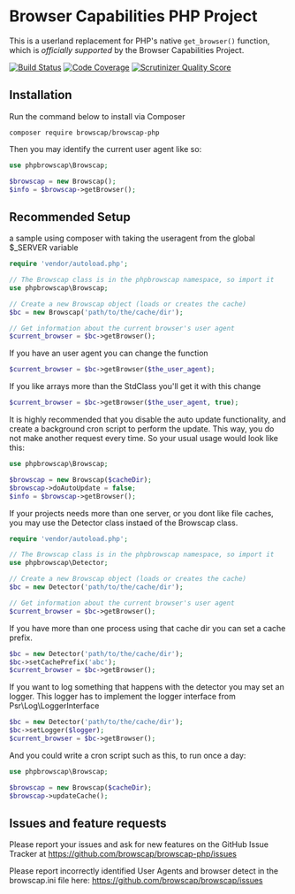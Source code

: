 Browser Capabilities PHP Project
================================

This is a userland replacement for PHP's native `get_browser()` function, which is _officially supported_ by the Browser Capabilities Project.

[![Build Status](https://secure.travis-ci.org/browscap/browscap-php.png?branch=master)](http://travis-ci.org/browsecap/browscap-php) [![Code Coverage](https://scrutinizer-ci.com/g/browscap/browscap-php/badges/coverage.png?s=61cb32ca83d2053ed9b140690b6e18dfa00e4639)](https://scrutinizer-ci.com/g/browscap/browscap-php/) [![Scrutinizer Quality Score](https://scrutinizer-ci.com/g/browscap/browscap-php/badges/quality-score.png?s=db1cc1699b1cb6ac6ae46754ef9612217eba5526)](https://scrutinizer-ci.com/g/browscap/browscap-php/)

Installation
------------

Run the command below to install via Composer

```shell
composer require browscap/browscap-php
```

Then you may identify the current user agent like so:

```php
use phpbrowscap\Browscap;

$browscap = new Browscap();
$info = $browscap->getBrowser();
```

Recommended Setup
-----------------

a sample using composer with taking the useragent from the global $_SERVER variable

```php
require 'vendor/autoload.php';

// The Browscap class is in the phpbrowscap namespace, so import it
use phpbrowscap\Browscap;

// Create a new Browscap object (loads or creates the cache)
$bc = new Browscap('path/to/the/cache/dir');

// Get information about the current browser's user agent
$current_browser = $bc->getBrowser();
```

If you have an user agent you can change the function
```php
$current_browser = $bc->getBrowser($the_user_agent);
```

If you like arrays more than the StdClass you'll get it with this change
```php
$current_browser = $bc->getBrowser($the_user_agent, true);
```

It is highly recommended that you disable the auto update functionality, and create a background cron script to perform the update. This way, you do not make another request every time. So your usual usage would look like this:

```php
use phpbrowscap\Browscap;

$browscap = new Browscap($cacheDir);
$browscap->doAutoUpdate = false;
$info = $browscap->getBrowser();
```


If your projects needs more than one server, or you dont like file caches, you may use the Detector class instaed of the Browscap class.
```php
require 'vendor/autoload.php';

// The Browscap class is in the phpbrowscap namespace, so import it
use phpbrowscap\Detector;

// Create a new Browscap object (loads or creates the cache)
$bc = new Detector('path/to/the/cache/dir');

// Get information about the current browser's user agent
$current_browser = $bc->getBrowser();
```

If you have more than one process using that cache dir you can set a cache prefix.
```php
$bc = new Detector('path/to/the/cache/dir');
$bc->setCachePrefix('abc');
$current_browser = $bc->getBrowser();
```

If you want to log something that happens with the detector you may set an logger.
This logger has to implement the logger interface from Psr\Log\LoggerInterface
```php
$bc = new Detector('path/to/the/cache/dir');
$bc->setLogger($logger);
$current_browser = $bc->getBrowser();
```

And you could write a cron script such as this, to run once a day:

```php
use phpbrowscap\Browscap;

$browscap = new Browscap($cacheDir);
$browscap->updateCache();
```

Issues and feature requests
---------------------------

Please report your issues and ask for new features on the GitHub Issue Tracker
at https://github.com/browscap/browscap-php/issues

Please report incorrectly identified User Agents and browser detect in the browscap.ini
file here: https://github.com/browscap/browscap/issues
